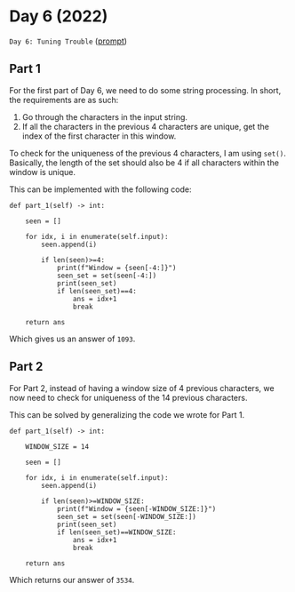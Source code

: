 # Day 6 (2022)

`Day 6: Tuning Trouble` ([prompt](https://adventofcode.com/2022/day/6))

## Part 1
For the first part of Day 6, we need to do some string processing. In short, the requirements are as such:
1. Go through the characters in the input string.
2. If all the characters in the previous 4 characters are unique, get the index of the first character in this window.

To check for the uniqueness of the previous 4 characters, I am using `set()`. Basically, the length of the set should also be 4 if all characters within the window is unique.

This can be implemented with the following code:
```
def part_1(self) -> int:
    
    seen = []
    
    for idx, i in enumerate(self.input):
        seen.append(i)

        if len(seen)>=4:
            print(f"Window = {seen[-4:]}")
            seen_set = set(seen[-4:]) 
            print(seen_set)
            if len(seen_set)==4:
                ans = idx+1
                break

    return ans
```

Which gives us an answer of `1093`.

## Part 2
For Part 2, instead of having a window size of 4 previous characters, we now need to check for uniqueness of the 14 previous characters.

This can be solved by generalizing the code we wrote for Part 1.

```
def part_1(self) -> int:
    
    WINDOW_SIZE = 14

    seen = []
    
    for idx, i in enumerate(self.input):
        seen.append(i)

        if len(seen)>=WINDOW_SIZE:
            print(f"Window = {seen[-WINDOW_SIZE:]}")
            seen_set = set(seen[-WINDOW_SIZE:]) 
            print(seen_set)
            if len(seen_set)==WINDOW_SIZE:
                ans = idx+1
                break

    return ans
```

Which returns our answer of `3534`.
